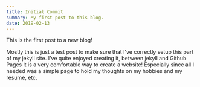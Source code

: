```yaml
---
title: Initial Commit
summary: My first post to this blog.
date: 2019-02-13
---
```


This is the first post to a new blog!

Mostly this is just a test post to make sure that I've correctly setup this part of my jekyll site. I've quite enjoyed creating it, between jekyll and Github Pages it is a very comfortable way to create a website! Especially since all I needed was a simple page to hold my thoughts on my hobbies and my resume, etc. 
